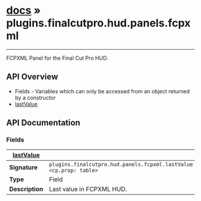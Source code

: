 # [docs](index.md) » plugins.finalcutpro.hud.panels.fcpxml
---

FCPXML Panel for the Final Cut Pro HUD.

## API Overview
* Fields - Variables which can only be accessed from an object returned by a constructor
 * [lastValue](#lastValue)

## API Documentation

### Fields

| [lastValue](#lastValue)         |                                                                                     |
| --------------------------------------------|-------------------------------------------------------------------------------------|
| **Signature**                               | `plugins.finalcutpro.hud.panels.fcpxml.lastValue <cp.prop: table>`                                                                    |
| **Type**                                    | Field                                                                     |
| **Description**                             | Last value in FCPXML HUD.                                                                     |

